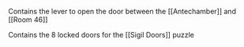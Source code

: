 Contains the lever to open the door between the [[Antechamber]] and [[Room 46]]

Contains the 8 locked doors for the [[Sigil Doors]] puzzle